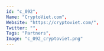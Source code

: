 ```yaml
--- 
id: "c_092", 
Name: "CryptoViet.com", 
Website: "https://cryptoviet.com/", 
Twitter: "", 
Tags: "Partners", 
Image: "c_092_cryptoviet.png" 
--- 
```

<!--lang:en--> 

<!--lang:es--] 

<!--lang:de--] 

<!--lang:fr--] 

<!--lang:pl--] 

<!--lang:pt--] 

[!--lang:*--> 
